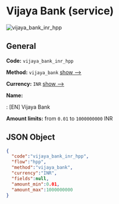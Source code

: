 
# Vijaya Bank (service) 
![vijaya_bank_inr_hpp](https://static.openfintech.io/payment_methods/vijaya_bank_inr_hpp/logo.svg?w=400&c=v0.59.26#w200)  

## General 
 
**Code:** `vijaya_bank_inr_hpp` 
 
**Method:** `vijaya_bank` 
 [show -->](/payment-methods/vijaya_bank/) 
 
**Currency:** `INR` [show -->](/currencies/INR/) 
 
**Name:** 
 
:	[EN] Vijaya Bank 
 
**Amount limits:** from `0.01` to `1000000000` INR 

## JSON Object 

```json
{
  "code":"vijaya_bank_inr_hpp",
  "flow":"hpp",
  "method":"vijaya_bank",
  "currency":"INR",
  "fields":null,
  "amount_min":0.01,
  "amount_max":1000000000
}
```  
